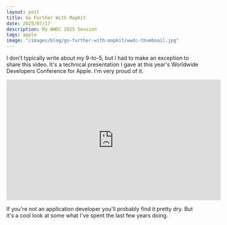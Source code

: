 ```yaml
---
layout: post
title: Go Further With MapKit
date: 2025/07/17
description: My WWDC 2025 Session
tags: apple
image: "/images/blog/go-further-with-mapkit/wwdc-thumbnail.jpg"
---
```


I don't typically write about my 9-to-5, but I had to make an exception to share this video. It's a technical presentation I gave at this year's Worldwide Developers Conference for Apple. I'm very proud of it.

<iframe width="560" height="315" src="https://www.youtube.com/embed/kMjkUavPXyE?si=9agXP3HlHY6Vieeh" title="YouTube video player" frameborder="0" allow="accelerometer; autoplay; clipboard-write; encrypted-media; gyroscope; picture-in-picture; web-share" referrerpolicy="strict-origin-when-cross-origin" allowfullscreen></iframe>

If you're not an application developer you'll probably find it pretty dry. But it's a cool look at some what I've spent the last few years doing.